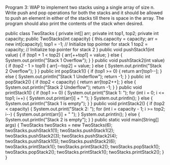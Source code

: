Program 3:
WAP to implement two stacks using a single array of size n. Write push and pop operations for both the stacks and it should be allowed to push an element in either of the stacks till there is space in the array. The program should also print the contents of the stack when desired.

public class TwoStacks {
    private int[] arr;
    private int top1, top2;
    private int capacity;
    public TwoStacks(int capacity) {
        this.capacity = capacity;
        arr = new int[capacity];
        top1 = -1; // Initialize top pointer for stack 1
        top2 = capacity; // Initialize top pointer for stack 2
    }
    public void pushStack1(int value) {
        if (top1 + 1 < top2) {
            arr[++top1] = value;
        } else {
            System.out.println("Stack 1 Overflow");
        }
    }
    public void pushStack2(int value) {
        if (top2 - 1 > top1) {
            arr[--top2] = value;
        } else {
            System.out.println("Stack 2 Overflow");
        }
    }
    public int popStack1() {
        if (top1 >= 0) {
            return arr[top1--];
        } else {
            System.out.println("Stack 1 Underflow");
            return -1;
        }
    }
    public int popStack2() {
        if (top2 < capacity) {
            return arr[top2++];
        } else {
            System.out.println("Stack 2 Underflow");
            return -1;
        }
    }
    public void printStack1() {
        if (top1 >= 0) {
            System.out.print("Stack 1: ");
            for (int i = 0; i <= top1; i++) {
                System.out.print(arr[i] + " ");
            }
            System.out.println();
        } else {
            System.out.println("Stack 1 is empty");
        }
    }
    public void printStack2() {
        if (top2 < capacity) {
            System.out.print("Stack 2: ");
            for (int i = capacity - 1; i >= top2; i--) {
                System.out.print(arr[i] + " ");
            }
            System.out.println();
        } else {
            System.out.println("Stack 2 is empty");
        }
    }
    public static void main(String[] args) {
        TwoStacks twoStacks = new TwoStacks(6);
        twoStacks.pushStack1(1);
        twoStacks.pushStack1(2);
        twoStacks.pushStack2(3);
        twoStacks.pushStack2(4);
        twoStacks.pushStack1(5);
        twoStacks.pushStack2(6);
        twoStacks.printStack1();
        twoStacks.printStack2();
        twoStacks.popStack1();
        twoStacks.popStack2();
        twoStacks.printStack1();
        twoStacks.printStack2();
    }
}
